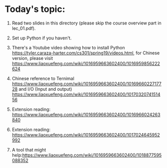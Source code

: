 # Today's topic:

1. Read two slides in this directory (please skip the course overview part in lec_01.pdf).
2. Set up Python if you haven't.
3. There's a Youtube video showing how to install Python https://tyler.caraza-harter.com/cs301/spring19/videos.html, for Chinese version, please visit https://www.liaoxuefeng.com/wiki/1016959663602400/1016959856222624 

4. Chinese reference to Ternimal https://www.liaoxuefeng.com/wiki/1016959663602400/1016966022717728 and I/O (Input and output) https://www.liaoxuefeng.com/wiki/1016959663602400/1017032074151456
5. Extension reading: https://www.liaoxuefeng.com/wiki/1016959663602400/1016966024263840
6. Extension reading: https://www.liaoxuefeng.com/wiki/1016959663602400/1017024645952992
7. A tool that might help:https://www.liaoxuefeng.com/wiki/1016959663602400/1018877595088352
